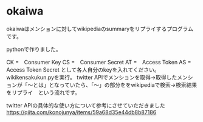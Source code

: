 # okaiwa
okaiwaはメンションに対してwikipediaのsummaryをリプライするプログラムです。

pythonで作りました。

CK =　Consumer Key
CS =　Consumer Secret
AT =　Access Token
AS =　Access Token Secret
として各人自分のkeyを入れてください。
wikikensakukun.pyを実行。
twitter APIでメンションを取得→取得したメンションが「〜とは」となっていたら、「〜」の部分ををwikipediaで検索→検索結果をリプライ　という流れです。

twitter APIの具体的な使い方について参考にさせていただきました
https://qiita.com/konojunya/items/59a68d35e44db8b87186


